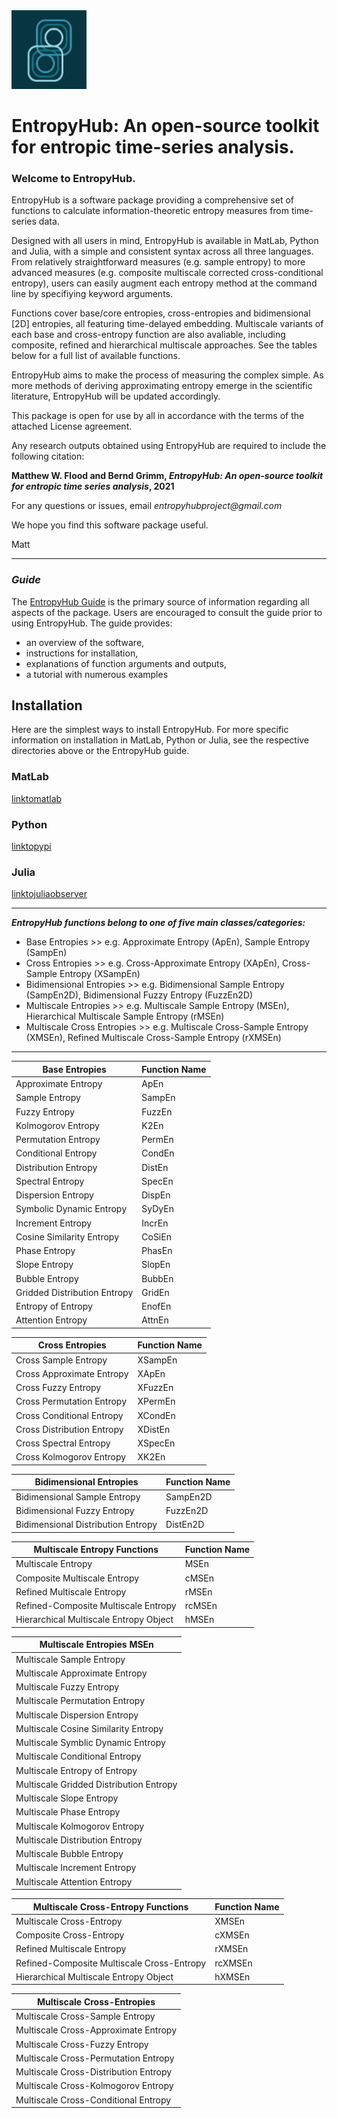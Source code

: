 <img  width="120" src="https://github.com/MattWillFlood/EntropyHub/blob/main/Graphics/EntropyHub_profiler2.png">

# EntropyHub: An open-source toolkit for entropic time-series analysis. 


### Welcome to EntropyHub.

EntropyHub is a software package providing a comprehensive set of functions to calculate information-theoretic entropy measures from time-series data.

Designed with all users in mind, EntropyHub is available in MatLab, Python and Julia, with a simple and consistent syntax across all three languages.
From relatively straightforward measures (e.g. sample entropy) to more advanced measures (e.g. composite multiscale corrected cross-conditional entropy), users can easily augment each entropy method at the command line by specifiying keyword arguments. 

Functions cover base/core entropies, cross-entropies and bidimensional [2D] entropies, all featuring time-delayed embedding. 
Multiscale variants of each base and cross-entropy function are also avaliable, including composite, refined and hierarchical multiscale approaches.
See the tables below for a full list of available functions.

EntropyHub aims to make the process of measuring the complex simple. 
As more methods of deriving approximating entropy emerge in the scientific literature, EntropyHub will be updated accordingly.

This package is open for use by all in accordance with the terms of the attached License agreement.

Any research outputs obtained using EntropyHub are required to include the following citation:

  **Matthew W. Flood and Bernd Grimm,   _EntropyHub: An open-source toolkit for entropic time series analysis_, 2021**


For any questions or issues, email _entropyhubproject@gmail.com_


We hope you find this software package useful.

Matt


 ---------------------------------------------------------- 
### _Guide_
The [EntropyHub Guide](https://github.com/MattWillFlood/EntropyHub/) is the primary source of information regarding all aspects of the package.
Users are encouraged to consult the guide prior to using EntropyHub.
The guide provides:
* an overview of the software,
* instructions for installation, 
* explanations of function arguments and outputs, 
* a tutorial with numerous examples 


## Installation

Here are the simplest ways to install EntropyHub.
For more specific information on installation in MatLab, Python or Julia, see the respective directories above or the EntropyHub guide.


### MatLab
[linktomatlab](https://www.mathworks.com)

### Python
[linktopypi](https://www.pypi.com)

### Julia
[linktojuliaobserver](https://www.julialang.com)

----------------------------------------------------------

**_EntropyHub functions belong to one of five main classes/categories:_**
* Base Entropies             >>  e.g. Approximate Entropy (ApEn), Sample Entropy (SampEn)
* Cross Entropies            >>  e.g. Cross-Approximate Entropy (XApEn), Cross-Sample Entropy (XSampEn)
* Bidimensional Entropies    >>  e.g. Bidimensional Sample Entropy (SampEn2D), Bidimensional Fuzzy Entropy (FuzzEn2D)
* Multiscale Entropies       >>  e.g. Multiscale Sample Entropy (MSEn),  Hierarchical Multiscale Sample Entropy (rMSEn)
* Multiscale Cross Entropies >>  e.g. Multiscale Cross-Sample Entropy (XMSEn),  Refined Multiscale Cross-Sample Entropy (rXMSEn)

----------------------------------------------------------



Base Entropies                                        |	Function Name	
------------------------------------------------------|------------------
Approximate Entropy                             	  |	ApEn
Sample Entropy                                		  |	SampEn
Fuzzy Entropy                                 		  |	FuzzEn
Kolmogorov Entropy                            		  |	K2En
Permutation Entropy                           		  |	PermEn
Conditional Entropy                            		  |	CondEn
Distribution Entropy                           		  |	DistEn
Spectral Entropy                               		  |	SpecEn
Dispersion Entropy                             		  |	DispEn
Symbolic Dynamic Entropy                           	  |	SyDyEn
Increment Entropy                                  	  |	IncrEn
Cosine Similarity Entropy                          	  |	CoSiEn
Phase Entropy                                         |	PhasEn
Slope Entropy                                      	  |	SlopEn
Bubble Entropy                                    		  |	BubbEn
Gridded Distribution Entropy                          |	GridEn
Entropy of Entropy                            	       |	EnofEn
Attention Entropy                                     |	AttnEn


Cross Entropies                                       |	Function Name
------------------------------------------------------|------------------
Cross Sample Entropy                                  |	XSampEn
Cross Approximate Entropy                             |	XApEn
Cross Fuzzy Entropy                                   |	XFuzzEn
Cross Permutation Entropy                             |	XPermEn
Cross Conditional Entropy                             |	XCondEn
Cross Distribution Entropy                            |	XDistEn
Cross Spectral Entropy                             	  |	XSpecEn
Cross Kolmogorov Entropy                              |	XK2En
	

Bidimensional Entropies                              |	Function Name
------------------------------------------------------|------------------
Bidimensional Sample Entropy                         |	SampEn2D
Bidimensional Fuzzy Entropy                          |	FuzzEn2D
Bidimensional Distribution Entropy                   |	DistEn2D
	

Multiscale Entropy Functions                          | Function Name
------------------------------------------------------|------------------
Multiscale Entropy                                    | MSEn
Composite Multiscale Entropy                          | cMSEn
Refined Multiscale Entropy                            | rMSEn
Refined-Composite Multiscale Entropy                  | rcMSEn
Hierarchical Multiscale Entropy Object                | hMSEn


Multiscale Entropies	MSEn                             |	
------------------------------------------------------|
Multiscale Sample Entropy                             |	
Multiscale Approximate Entropy                        |	
Multiscale Fuzzy Entropy                              |	
Multiscale Permutation Entropy                        |	
Multiscale Dispersion Entropy                         |	
Multiscale Cosine Similarity Entropy                  |	
Multiscale Symblic Dynamic Entropy                    |	
Multiscale Conditional Entropy                        |	    
Multiscale Entropy of Entropy                         | 
Multiscale Gridded Distribution Entropy               |	
Multiscale Slope Entropy                              |
Multiscale Phase Entropy                              |		
Multiscale Kolmogorov Entropy                         |	
Multiscale Distribution Entropy                       |		
Multiscale Bubble Entropy                             |	
Multiscale Increment Entropy                          |	
Multiscale Attention Entropy                          |	
	

Multiscale Cross-Entropy Functions                    | Function Name
------------------------------------------------------|------------------
Multiscale Cross-Entropy                              |   XMSEn
Composite Cross-Entropy                               |   cXMSEn
Refined Multiscale Entropy                            |   rXMSEn
Refined-Composite Multiscale Cross-Entropy            |   rcXMSEn
Hierarchical Multiscale Entropy Object                |   hXMSEn


Multiscale Cross-Entropies                            |	
------------------------------------------------------|
Multiscale Cross-Sample Entropy                       |	
Multiscale Cross-Approximate Entropy                  |	
Multiscale Cross-Fuzzy Entropy                        |	
Multiscale Cross-Permutation Entropy                  |	    
Multiscale Cross-Distribution Entropy                 |	
Multiscale Cross-Kolmogorov Entropy                   | 
Multiscale Cross-Conditional Entropy                  |	

